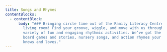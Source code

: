 ```yaml
---
title: Songs and Rhymes
contentBlocks:
  - contentBlock:
      body: "### Bringing circle time out of the Family Literacy Centre and into your
        living room! Find your groove, wiggle, and move with us through a
        variety of fun and engaging rhythmic activities. We’ve got the felt
        board games and stories, nursery songs, and action rhymes your child
        knows and loves."
---
```

